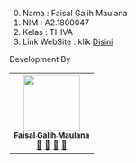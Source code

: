 0. Nama  : Faisal Galih Maulana
1. NIM   : A2.1800047
2. Kelas : TI-IVA
3. Link WebSite  : klik [Disini](https://a21800047.000webhostapp.com)

Development By 
<!-- ALL-CONTRIBUTORS-LIST:START - Do not remove or modify this section -->
<!-- prettier-ignore-start -->
<!-- markdownlint-disable -->
<table>
  <tr>
    <td align="center"><a href="#"><img src="https://avatars0.githubusercontent.com/u/61899297?s=460&v=4" width="100px;" alt=""/><br /><sub><b>Faisal Galih Maulana</b></sub></a><br /><a href="#" title="Link Repo">🔗</a> <a href="#" title="Documentation">📖</a> <a href="#" title="Profile">👀</a> <a href="#" title="Talks">📢</a></td>
